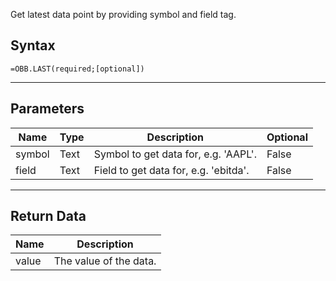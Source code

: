 <!-- markdownlint-disable MD041 -->

Get latest data point by providing symbol and field tag.

## Syntax

```excel wordwrap
=OBB.LAST(required;[optional])
```

---

## Parameters

| Name | Type | Description | Optional |
| ---- | ---- | ----------- | -------- |
| symbol | Text | Symbol to get data for, e.g. 'AAPL'. | False |
| field | Text | Field to get data for, e.g. 'ebitda'. | False |

---

## Return Data

| Name | Description |
| ---- | ----------- |
| value | The value of the data.  |
